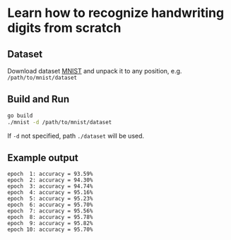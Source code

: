 Learn how to recognize handwriting digits from scratch
======================================================

## Dataset

Download dataset [MNIST](http://yann.lecun.com/exdb/mnist/) and unpack it to any position, e.g. `/path/to/mnist/dataset`

## Build and Run

```sh
go build
./mnist -d /path/to/mnist/dataset
```

If `-d` not specified, path `./dataset` will be used.

## Example output

	epoch  1: accuracy = 93.59%
	epoch  2: accuracy = 94.30%
	epoch  3: accuracy = 94.74%
	epoch  4: accuracy = 95.16%
	epoch  5: accuracy = 95.23%
	epoch  6: accuracy = 95.70%
	epoch  7: accuracy = 95.56%
	epoch  8: accuracy = 95.78%
	epoch  9: accuracy = 95.82%
	epoch 10: accuracy = 95.70%
